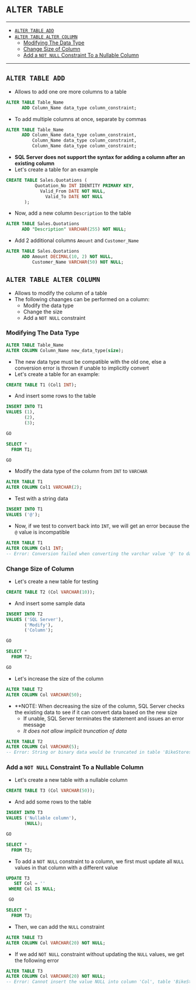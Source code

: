 # `ALTER TABLE`

---

- [`ALTER TABLE ADD`](#alter-table-add)
- [`ALTER TABLE ALTER COLUMN`](#alter-table-alter-column)
  - [Modifying The Data Type](#modifying-the-data-type)
  - [Change Size of Column](#change-size-of-column)
  - [Add a `NOT NULL` Constraint To a Nullable Column](#add-a-not-null-constraint-to-a-nullable-column)

---

## `ALTER TABLE ADD`

- Allows to add one ore more columns to a table

```sql
ALTER TABLE Table_Name
      ADD Column_Name data_type column_constraint;
```

- To add multiple columns at once, separate by commas

```sql
ALTER TABLE Table_Name
      ADD Column_Name data_type column_constraint,
          Column_Name data_type column_constraint,
          Column_Name data_type column_constraint;
```

- **SQL Server does not support the syntax for adding a column after an existing column**
- Let's create a table for an example

```sql
CREATE TABLE Sales.Quotations (
           Quotation_No INT IDENTITY PRIMARY KEY,
             Valid_From DATE NOT NULL,
               Valid_To DATE NOT NULL
       );
```

- Now, add a new column `Description` to the table

```sql
ALTER TABLE Sales.Quotations
      ADD "Description" VARCHAR(255) NOT NULL;
```

- Add 2 additional columns `Amount` and `Customer_Name`

```sql
ALTER TABLE Sales.Quotations
      ADD Amount DECIMAL(10, 2) NOT NULL,
          Customer_Name VARCHAR(50) NOT NULL;
```

## `ALTER TABLE ALTER COLUMN`

- Allows to modify the column of a table
- The following chaanges can be performed on a column:
  - Modify the data type
  - Change the size
  - Add a `NOT NULL` constraint

### Modifying The Data Type

```sql
ALTER TABLE Table_Name
ALTER COLUMN Column_Name new_data_type(size);
```

- The new data type must be compatible with the old one, else a conversion error is thrown if unable to implicitly convert
- Let's create a table for an example:

```sql
CREATE TABLE T1 (Col1 INT);
```

- And insert some rows to the table

```sql
INSERT INTO T1
VALUES (1),
       (2),
       (3);

GO

SELECT *
  FROM T1;

GO
```

- Modify the data type of the column from `INT` to `VARCHAR`

```sql
ALTER TABLE T1
ALTER COLUMN Col1 VARCHAR(2);
```

- Test with a string data

```sql
INSERT INTO T1
VALUES ('@');
```

- Now, if we test to convert back into `INT`, we will get an error because the `@` value is incompatible

```sql
ALTER TABLE T1
ALTER COLUMN Col1 INT;
-- Error: Conversion failed when converting the varchar value '@' to data type int.
```

### Change Size of Column

- Let's create a new table for testing

```sql
CREATE TABLE T2 (Col VARCHAR(10));
```

- And insert some sample data

```sql
INSERT INTO T2
VALUES ('SQL Server'),
       ('Modify'),
       ('Column');

GO

SELECT *
  FROM T2;

GO
```

- Let's increase the size of the column

```sql
ALTER TABLE T2
ALTER COLUMN Col VARCHAR(50);
```

- **NOTE: When decreasing the size of the column, SQL Server checks the existing data to see if it can convert data based on the new size
  - If unable, SQL Server terminates the statement and issues an error message
  - *It does not allow implicit truncation of data*

```sql
ALTER TABLE T2
ALTER COLUMN Col VARCHAR(5);
-- Error: String or binary data would be truncated in table 'BikeStores.dbo.T2', column 'Col'. Truncated value: ''.
```

### Add a `NOT NULL` Constraint To a Nullable Column

- Let's create a new table with a nullable column

```sql
CREATE TABLE T3 (Col VARCHAR(50));
```

- And add some rows to the table

```sql
INSERT INTO T3
VALUES ('Nullable column'),
       (NULL);

GO

SELECT *
  FROM T3;
```

- To add a `NOT NULL` constraint to a column, we first must update all `NULL` values in that column with a different value

```sql
UPDATE T3
   SET Col = ''
 WHERE Col IS NULL;

 GO

SELECT *
  FROM T3;
```

- Then, we can add the `NULL` constraint

```sql
ALTER TABLE T3
ALTER COLUMN Col VARCHAR(20) NOT NULL;
```

- If we add `NOT NULL` constraint without updating the `NULL` values, we get the following error

```sql
ALTER TABLE T3
ALTER COLUMN Col VARCHAR(20) NOT NULL;
-- Error: Cannot insert the value NULL into column 'Col', table 'BikeStores.dbo.T3'; column does not allow nulls. UPDATE fails.
```
